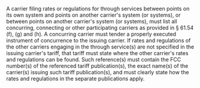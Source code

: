A carrier filing rates or regulations for through services between points on its own system and points on another carrier's system (or systems), or between points on another carrier's system (or systems), must list all concurring, connecting or other participating carriers as provided in § 61.54 (f), (g) and (h). A concurring carrier must tender a properly executed instrument of concurrence to the issuing carrier. If rates and regulations of the other carriers engaging in the through service(s) are not specified in the issuing carrier's tariff, that tariff must state where the other carrier's rates and regulations can be found. Such reference(s) must contain the FCC number(s) of the referenced tariff publication(s), the exact name(s) of the carrier(s) issuing such tariff publication(s), and must clearly state how the rates and regulations in the separate publications apply.

